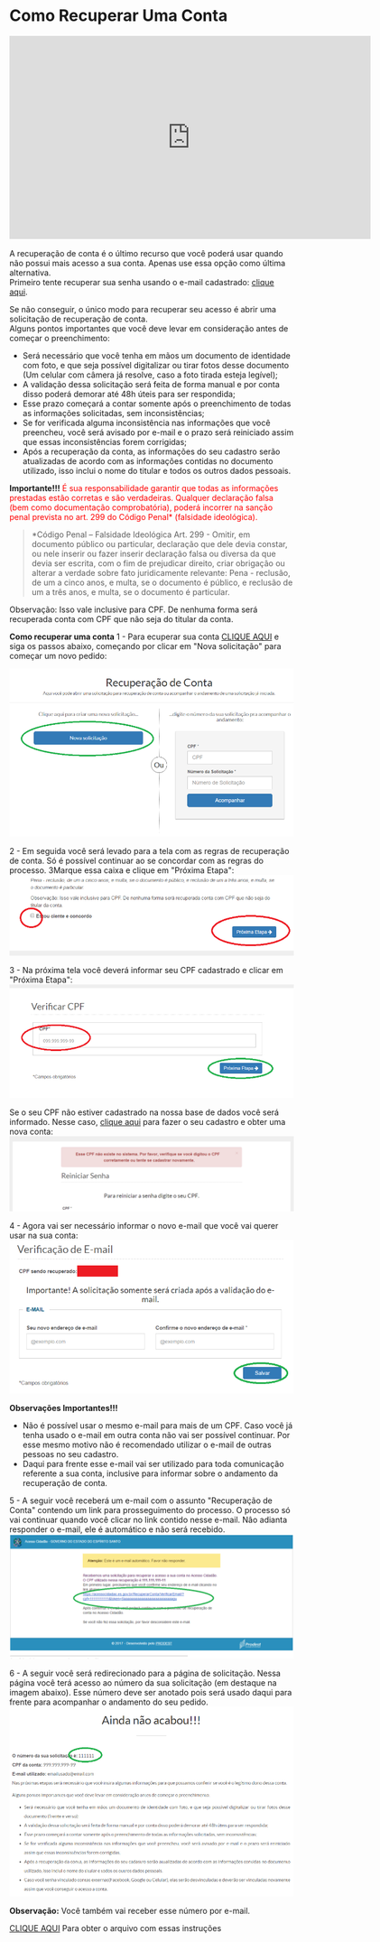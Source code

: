# Como Recuperar Uma Conta  

<div class="video">
	<iframe width="640" height="360" src="https://player.vimeo.com/video/275890571" frameborder="0" gesture="media" allow="encrypted-media" allowfullscreen>
	</iframe>
</div>  

A recuperação de conta é o último recurso que você poderá usar quando não possui mais acesso a sua conta. Apenas use essa opção como última alternativa.  
Primeiro tente recuperar sua senha usando o e-mail cadastrado: [clique aqui](https://docs.acessocidadao.es.gov.br/Duvidas/ComoRecuperarSenha.html).  

Se não conseguir, o único modo para recuperar seu acesso é abrir uma solicitação de recuperação de conta.  
Alguns pontos importantes que você deve levar em consideração antes de começar o preenchimento:
- Será necessário que você tenha em mãos um documento de identidade com foto, e que seja possível digitalizar ou tirar fotos desse documento 
(Um celular com câmera já resolve, caso a foto tirada esteja legível);
- A validação dessa solicitação será feita de forma manual e por conta disso poderá demorar até 48h úteis para ser respondida;
- Esse prazo começará a contar somente após o preenchimento de todas as informações solicitadas, sem inconsistências;
- Se for verificada alguma inconsistência nas informações que você preencheu, você será avisado por e-mail e o prazo será reiniciado assim que essas inconsistências 
forem corrigidas;
- Após a recuperação da conta, as informações do seu cadastro serão atualizadas de acordo com as informações contidas no documento utilizado, 
isso inclui o nome do titular e todos os outros dados pessoais.

**Importante!!!**
<span style="color:red">É sua responsabilidade garantir que todas as informações prestadas estão corretas e são verdadeiras. 
Qualquer declaração falsa (bem como documentação comprobatória), poderá incorrer na sanção penal prevista no art. 299 do Código Penal* (falsidade ideológica).</span>  

> *Código Penal – Falsidade Ideológica
Art. 299 - Omitir, em documento público ou particular, declaração que dele devia constar, ou nele inserir ou fazer inserir declaração falsa ou diversa da que 
devia ser escrita, com o fim de prejudicar direito, criar obrigação ou alterar a verdade sobre fato juridicamente relevante:
Pena - reclusão, de um a cinco anos, e multa, se o documento é público, e reclusão de um a três anos, e multa, se o documento é particular.  

Observação: Isso vale inclusive para CPF. De nenhuma forma será recuperada conta com CPF que não seja do titular da conta.

**Como recuperar uma conta**
1 - Para ecuperar sua conta [CLIQUE AQUI](https://docs.acessocidadao.es.gov.br/Duvidas/ComoRecuperarConta.html) e siga os passos abaixo, 
começando por clicar em "Nova solicitação" para começar um novo pedido:  

!["Esqueceu sua senha?"](../_images/RecuperarConta1.png)  

2 - Em seguida você será levado para a tela com as regras de recuperação de conta. Só é possível continuar ao se concordar com as regras do processo. 
3Marque essa caixa e clique em "Próxima Etapa":  
!["Concordar com as regras?"](../_images/RecuperarConta7.png)  

3 - Na próxima tela você deverá informar seu CPF cadastrado e clicar em "Próxima Etapa":  
!["Digite seu CPF"](../_images/RecuperarConta2.png)  

Se o seu CPF não estiver cadastrado na nossa base de dados você será informado. Nesse caso, [clique aqui](https://docs.acessocidadao.es.gov.br/Duvidas/ComoCriarConta.html) 
para fazer o seu cadastro e obter uma nova conta:  
!["CPF não cadastrado"](../_images/Recuperar3.png)  

4 - Agora vai ser necessário informar o novo e-mail que você vai querer usar na sua conta:  
!["CPF não cadastrado"](../_images/RecuperarConta8.png)  

**Observações Importantes!!!**
- Não é possível usar o mesmo e-mail para mais de um CPF. Caso você já tenha usado o e-mail em outra conta não vai ser possível continuar. 
Por esse mesmo motivo não é recomendado utilizar o e-mail de outras pessoas no seu cadastro.
- Daqui para frente esse e-mail vai ser utilizado para toda comunicação referente a sua conta, inclusive para informar sobre o andamento da recuperação de conta.

5 - A seguir você receberá um e-mail com o assunto "Recuperação de Conta" contendo um link para prosseguimento do processo. 
O processo só vai continuar quando você clicar no link contido nesse e-mail. Nâo adianta responder o e-mail, ele é automático e não será recebido.  
!["E-mail com link"](../_images/RecuperarConta10.png)  

6 - A seguir você será redirecionado para a página de solicitação. 
Nessa página você terá acesso ao número da sua solicitação (em destaque na imagem abaixo).
Esse número deve ser anotado pois será usado daqui para frente para acompanhar o andamento do seu pedido.  
!["E-mail com link"](../_images/RecuperarConta11.png)  

**Observação:** Você também vai receber esse número por e-mail.  

[CLIQUE AQUI](../_arquivos/RecuperarConta.pdf) Para obter o arquivo com essas instruções